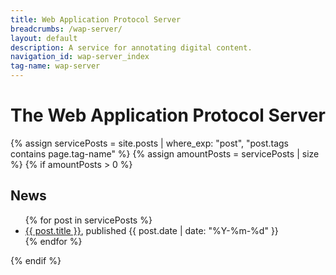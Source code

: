 ```yaml
---
title: Web Application Protocol Server
breadcrumbs: /wap-server/
layout: default
description: A service for annotating digital content.
navigation_id: wap-server_index
tag-name: wap-server
---
```


# The Web Application Protocol Server


{% assign servicePosts = site.posts | where_exp: "post", "post.tags contains page.tag-name" %}
{% assign amountPosts = servicePosts | size %}
{% if amountPosts > 0 %}
## News

<ul>
  {% for post in servicePosts %}
      <li><a href="/webpage/{{ post.url }}">{{ post.title }}</a>, published {{ post.date | date: "%Y-%m-%d" }}</li>
  {% endfor %}
</ul>
{% endif %}
